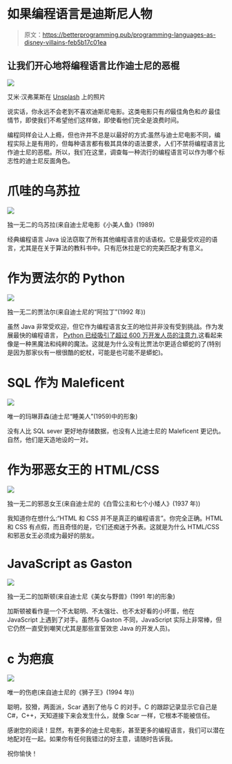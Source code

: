 # 如果编程语言是迪斯尼人物

> 原文：<https://betterprogramming.pub/programming-languages-as-disney-villains-feb5b17c01ea>

## 让我们开心地将编程语言比作迪士尼的恶棍

![](img/41ebf54b2e3147068d3f63d9a81958fc.png)

艾米·汉弗莱斯在 [Unsplash](https://unsplash.com?utm_source=medium&utm_medium=referral) 上的照片

说实话，你永远不会老到不喜欢迪斯尼电影。这类电影只有*的*最佳角色和*的* 最佳情节，即使我们不希望他们这样做，即使看他们完全是浪费时间。

编程同样会让人上瘾，但也许并不总是以最好的方式:虽然与迪士尼电影不同，编程实际上是有用的，但每种语言都有极其具体的语法要求，人们不禁将编程语言比作迪士尼的恶棍。所以，我们在这里，调查每一种流行的编程语言可以作为哪个标志性的迪士尼反面角色。

# 爪哇的乌苏拉

![](img/cac634b0f5e4acd1dc9945d2570e0c9b.png)

独一无二的乌苏拉(来自迪士尼电影《小美人鱼》(1989)

经典编程语言 Java 设法窃取了所有其他编程语言的话语权。它是最受欢迎的语言，尤其是在关于算法的教科书中。只有厄休拉是它的完美匹配才有意义。

# 作为贾法尔的 Python

![](img/da3b75abd2cd76709072265b0f223ef3.png)

独一无二的贾法尔(来自迪士尼的“阿拉丁”(1992 年))

虽然 Java 非常受欢迎，但它作为编程语言女王的地位并非没有受到挑战。作为发展最快的编程语言， [Python 已经吸引了超过 600 万开发人员的注意力](https://www.zdnet.com/article/programming-languages-javascript-has-most-developers-but-rust-is-the-fastest-growing/#:~:text=Python%20is%20the%20fastest%20growing,%2C%20Facebook's%20PyTorch%2C%20and%20NumPy.),这看起来像是一种黑魔法和纯粹的魔法。这就是为什么没有比贾法尔更适合蟒蛇的了(特别是因为那家伙有一根很酷的蛇杖，可能是也可能不是蟒蛇)。

# SQL 作为 Maleficent

![](img/b5e686d79011599583e6b203d1c05e5d.png)

唯一的玛琳菲森(迪士尼“睡美人”(1959)中的形象)

没有人比 SQL sever 更好地存储数据，也没有人比迪士尼的 Maleficent 更记仇。自然，他们是天造地设的一对。

# 作为邪恶女王的 HTML/CSS

![](img/698a078f3d916e2b58697e7ab538de8e.png)

独一无二的邪恶女王(来自迪士尼的《白雪公主和七个小矮人》(1937 年))

我知道你在想什么:“HTML 和 CSS 并不是真正的编程语言”。你完全正确。HTML 和 CSS 有点假，而且奇怪的是，它们还痴迷于外表。这就是为什么 HTML/CSS 和邪恶女王必须成为最好的朋友。

# JavaScript as Gaston

![](img/a2c6fe84d5c57047fcd58bcc62ec8dae.png)

独一无二的加斯顿(来自迪士尼《美女与野兽》(1991 年)的形象)

加斯顿被看作是一个不太聪明、不太强壮、也不太好看的小坏蛋，他在 JavaScript 上遇到了对手。虽然与 Gaston 不同，JavaScript 实际上非常棒，但它仍然一直受到嘲笑(尤其是那些宣誓效忠 Java 的开发人员)。

# c 为疤痕

![](img/e00508ee6162711ccd1f70a8e669edc0.png)

唯一的伤疤(来自迪士尼的《狮子王》(1994 年))

聪明，狡猾，两面派，Scar 遇到了他与 C 的对手。C 的跟踪记录显示它自己是 C#，C++，天知道接下来会发生什么，就像 Scar 一样，它根本不能被信任。

感谢您的阅读！显然，有更多的迪士尼电影，甚至更多的编程语言，我们可以潜在地配对在一起。如果你有任何我错过的好主意，请随时告诉我。

祝你愉快！